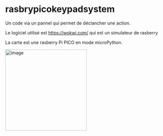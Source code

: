 # rasbrypicokeypadsystem
Un code via un pannel qui permet de déclancher une action.

Le logiciel utilisé est https://wokwi.com/ qui est un simulateur de rasberry

La carte est une rasberry Pi PICO en mode microPython.

<img width="260" alt="image" src="https://user-images.githubusercontent.com/102596616/160611911-e33a8895-c77d-4e0d-9b1a-6a7d7985a771.png">
